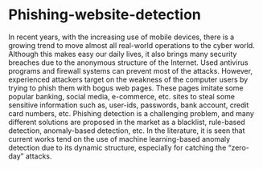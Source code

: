 # Phishing-website-detection
In recent years, with the increasing use of mobile devices, there is a growing trend to move almost all real-world operations to the cyber world. Although this makes easy our daily lives, it also brings many security breaches due to the anonymous structure of the Internet. Used antivirus programs and firewall systems can prevent most of the attacks. However, experienced attackers target on the weakness of the computer users by trying to phish them with bogus web pages. These pages imitate some popular banking, social media, e-commerce, etc. sites to steal some sensitive information such as, user-ids, passwords, bank account, credit card numbers, etc. Phishing detection is a challenging problem, and many different solutions are proposed in the market as a blacklist, rule-based detection, anomaly-based detection, etc. In the literature, it is seen that current works tend on the use of machine learning-based anomaly detection due to its dynamic structure, especially for catching the “zero-day” attacks.
